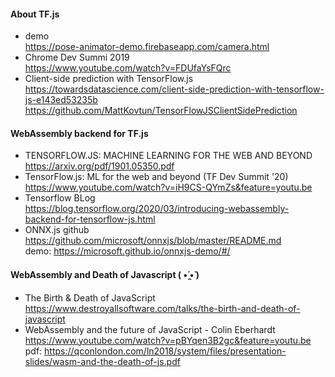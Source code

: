 #### About TF.js
* demo 
  <br> https://pose-animator-demo.firebaseapp.com/camera.html
* Chrome Dev Summi 2019
  <br> https://www.youtube.com/watch?v=FDUfaYsFQrc
* Client-side prediction with TensorFlow.js
  <br> https://towardsdatascience.com/client-side-prediction-with-tensorflow-js-e143ed53235b
  <br> https://github.com/MattKovtun/TensorFlowJSClientSidePrediction


#### WebAssembly backend for TF.js
* TENSORFLOW.JS: MACHINE LEARNING FOR THE WEB AND BEYOND
  <br>https://arxiv.org/pdf/1901.05350.pdf
* TensorFlow.js: ML for the web and beyond (TF Dev Summit '20)
  <br> https://www.youtube.com/watch?v=iH9CS-QYmZs&feature=youtu.be
* Tensorflow BLog
  <br> https://blog.tensorflow.org/2020/03/introducing-webassembly-backend-for-tensorflow-js.html
* ONNX.js github
  <br> https://github.com/microsoft/onnxjs/blob/master/README.md
  <br> demo: https://microsoft.github.io/onnxjs-demo/#/



#### WebAssembly and Death of Javascript ( •́ ̯•̀ )
* The Birth & Death of JavaScript
  <br> https://www.destroyallsoftware.com/talks/the-birth-and-death-of-javascript
* WebAssembly and the future of JavaScript - Colin Eberhardt
  <br> https://www.youtube.com/watch?v=pBYqen3B2gc&feature=youtu.be
  <br> pdf: https://qconlondon.com/ln2018/system/files/presentation-slides/wasm-and-the-death-of-js.pdf
